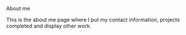 About me

This is the about me page where I put my contact information, projects completed and display other work.
